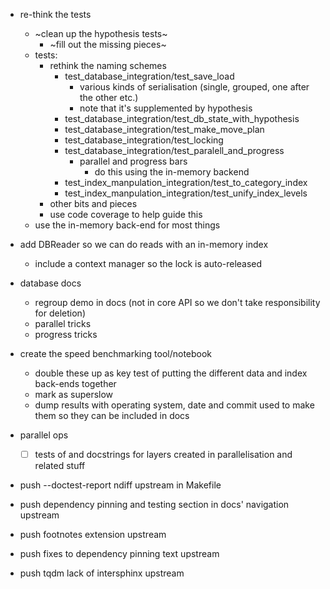 - re-think the tests
    - ~clean up the hypothesis tests~
        - ~fill out the missing pieces~
    - tests:
        - rethink the naming schemes
            - test_database_integration/test_save_load
                - various kinds of serialisation (single, grouped, one after the other etc.)
                - note that it's supplemented by hypothesis
            - test_database_integration/test_db_state_with_hypothesis
            - test_database_integration/test_make_move_plan
            - test_database_integration/test_locking
            - test_database_integration/test_paralell_and_progress
                - parallel and progress bars
                    - do this using the in-memory backend
            - test_index_manpulation_integration/test_to_category_index
            - test_index_manpulation_integration/test_unify_index_levels
        - other bits and pieces
        - use code coverage to help guide this
    - use the in-memory back-end for most things


- add DBReader so we can do reads with an in-memory index
    - include a context manager so the lock is auto-released
- database docs
    - regroup demo in docs (not in core API so we don't take responsibility for deletion)
    - parallel tricks
    - progress tricks
- create the speed benchmarking tool/notebook
    - double these up as key test of putting the different data and index back-ends together
    - mark as superslow
    - dump results with operating system, date and commit used to make them so they can be included in docs
- parallel ops
    - [ ] tests of and docstrings for layers created in parallelisation and related stuff
- push --doctest-report ndiff upstream in Makefile
- push dependency pinning and testing section in docs' navigation upstream
- push footnotes extension upstream
- push fixes to dependency pinning text upstream
- push tqdm lack of intersphinx upstream
